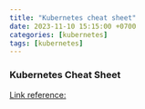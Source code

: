 ```yaml
---
title: "Kubernetes cheat sheet"
date: 2023-11-10 15:15:00 +0700
categories: [kubernetes]
tags: [kubernetes]
---
```

### Kubernetes Cheat Sheet

[Link reference: ](https://kubernetes.io/docs/reference/kubectl/cheatsheet/)
